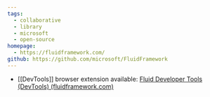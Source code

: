 ```yaml
---
tags:
  - collaborative
  - library
  - microsoft
  - open-source
homepage:
  - https://fluidframework.com/
github: https://github.com/microsoft/FluidFramework
---
```

- [[DevTools]] browser extension available: [Fluid Developer Tools (DevTools) (fluidframework.com)](https://fluidframework.com/docs/testing/devtools/)